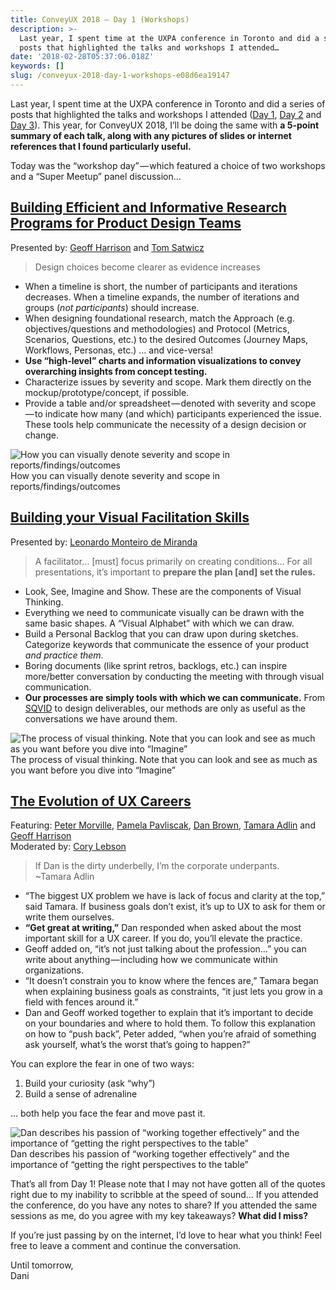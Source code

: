 ```yaml
---
title: ConveyUX 2018 — Day 1 (Workshops)
description: >-
  Last year, I spent time at the UXPA conference in Toronto and did a series of
  posts that highlighted the talks and workshops I attended…
date: '2018-02-28T05:37:06.018Z'
keywords: []
slug: /conveyux-2018-day-1-workshops-e08d6ea19147
---
```


Last year, I spent time at the UXPA conference in Toronto and did a series of posts that highlighted the talks and workshops I attended ([Day 1](https://blog.desandoval.net/uxpa-2017-notes-from-day-1-june-6-c7cdc5ceaf46), [Day 2](https://blog.desandoval.net/uxpa-2017-notes-from-day-2-june-7-7bd94773dd3a) and [Day 3](https://blog.desandoval.net/uxpa-2017-notes-from-day-3-june-8-654d26a27673)). This year, for ConveyUX 2018, I’ll be doing the same with **a 5-point summary of each talk, along with any pictures of slides or internet references that I found particularly useful.**

Today was the “workshop day” — which featured a choice of two workshops and a “Super Meetup” panel discussion…

##  [Building Efficient and Informative Research Programs for Product Design Teams](https://conveyux.com/sessions/building-research-into-your-design-practice/)

Presented by: [Geoff Harrison](https://conveyux.com/speakers/geoff-harrison/) and [Tom Satwicz](https://conveyux.com/speakers/tom-satwicz-ph-d/)

> Design choices become clearer as evidence increases

*   When a timeline is short, the number of participants and iterations decreases. When a timeline expands, the number of iterations and groups (_not participants_) should increase.
*   When designing foundational research, match the Approach (e.g. objectives/questions and methodologies) and Protocol (Metrics, Scenarios, Questions, etc.) to the desired Outcomes (Journey Maps, Workflows, Personas, etc.) … and vice-versa!
*   **Use “high-level” charts and information visualizations to convey overarching insights from concept testing.**
*   Characterize issues by severity and scope. Mark them directly on the mockup/prototype/concept, if possible.
*   Provide a table and/or spreadsheet — denoted with severity and scope — to indicate how many (and which) participants experienced the issue. These tools help communicate the necessity of a design decision or change.

![How you can visually denote severity and scope in reports/findings/outcomes](/img/medium/1__aT__hrXJv52IKFIYXNLfZwA.jpeg)
How you can visually denote severity and scope in reports/findings/outcomes

##  [Building your Visual Facilitation Skills](https://conveyux.com/sessions/building-your-visual-facilitation-skills/)

Presented by: [Leonardo Monteiro de Miranda](https://conveyux.com/speakers/leonardo-monteiro-de-miranda/)

> A facilitator… \[must\] focus primarily on creating conditions… For all presentations, it’s important to **prepare the plan \[and\] set the rules.**

*   Look, See, Imagine and Show. These are the components of Visual Thinking.
*   Everything we need to communicate visually can be drawn with the same basic shapes. A “Visual Alphabet” with which we can draw.
*   Build a Personal Backlog that you can draw upon during sketches. Categorize keywords that communicate the essence of your product _and practice them_.
*   Boring documents (like sprint retros, backlogs, etc.) can inspire more/better conversation by conducting the meeting with through visual communication.
*   **Our processes are simply tools with which we can communicate.** From [SQVID](http://www.danroam.com/assets/pdf/tools/TBOTN_sqvid.pdf) to design deliverables, our methods are only as useful as the conversations we have around them.

![The process of visual thinking. Note that you can look and see as much as you want before you dive into “Imagine”](/img/medium/1__pgL54ETXkU6Prbw2fKtuhQ.jpeg)
The process of visual thinking. Note that you can look and see as much as you want before you dive into “Imagine”

##  [The Evolution of UX Careers](https://conveyux.com/sessions/puget-sound-ux-meetup-18/)

Featuring: [Peter Morville](http://conveyux.com/speakers/peter-morville/), [Pamela Pavliscak](http://conveyux.com/speakers/pamela-pavliscak-2/), [Dan Brown](http://conveyux.com/speakers/dan-brown/), [Tamara Adlin](https://conveyux.com/speakers/tamara-adlin/) and [Geoff Harrison](http://conveyux.com/speakers/geoff-harrison/)  
Moderated by: [Cory Lebson](http://conveyux.com/speakers/cory-lebson/)

> If Dan is the dirty underbelly, I’m the corporate underpants. ~Tamara Adlin

*   “The biggest UX problem we have is lack of focus and clarity at the top,” said Tamara. If business goals don’t exist, it’s up to UX to ask for them or write them ourselves.
*   **“Get great at writing,”** Dan responded when asked about the most important skill for a UX career. If you do, you’ll elevate the practice.
*   Geoff added on, “it’s not just talking about the profession…” you can write about anything — including how we communicate within organizations.
*   “It doesn’t constrain you to know where the fences are,” Tamara began when explaining business goals as constraints, “it just lets you grow in a field with fences around it.”
*   Dan and Geoff worked together to explain that it’s important to decide on your boundaries and where to hold them. To follow this explanation on how to “push back”, Peter added, “when you’re afraid of something ask yourself, what’s the worst that’s going to happen?”

You can explore the fear in one of two ways:

1.  Build your curiosity (ask “why”)
2.  Build a sense of adrenaline

… both help you face the fear and move past it.

![Dan describes his passion of “working together effectively” and the importance of “getting the right perspectives to the table”](/img/medium/1__fS7r1sPEOmscQ9plMgH8qA.jpeg)
Dan describes his passion of “working together effectively” and the importance of “getting the right perspectives to the table”

That’s all from Day 1! Please note that I may not have gotten all of the quotes right due to my inability to scribble at the speed of sound… If you attended the conference, do you have any notes to share? If you attended the same sessions as me, do you agree with my key takeaways? **What did I miss?**

If you’re just passing by on the internet, I’d love to hear what you think! Feel free to leave a comment and continue the conversation.

Until tomorrow,  
Dani
